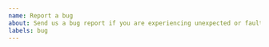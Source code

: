 ```yaml
---
name: Report a bug
about: Send us a bug report if you are experiencing unexpected or faulty behaviour in Alfa
labels: bug
---
```

